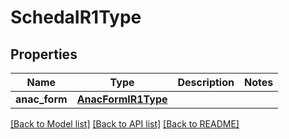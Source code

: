 # SchedaIR1Type

## Properties
Name | Type | Description | Notes
------------ | ------------- | ------------- | -------------
**anac_form** | [**AnacFormIR1Type**](AnacFormIR1Type.md) |  | 

[[Back to Model list]](../README.md#documentation-for-models) [[Back to API list]](../README.md#documentation-for-api-endpoints) [[Back to README]](../README.md)

